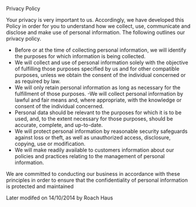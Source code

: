 Privacy Policy 

Your privacy is very important to us. Accordingly, we have developed this Policy in order for you to understand how we collect, use, communicate and disclose and make use of personal information. The following outlines our privacy policy. 

- Before or at the time of collecting personal information, we will identify the purposes for which information is being collected. 
- We will collect and use of personal information solely with the objective of fulfilling those purposes specified by us and for other compatible purposes, unless we obtain the consent of the individual concerned or as required by law. 
- We will only retain personal information as long as necessary for the fulfillment of those purposes. 
-We will collect personal information by lawful and fair means and, where appropriate, with the knowledge or consent of the individual concerned.
- Personal data should be relevant to the purposes for which it is to be used, and, to the extent necessary for those purposes, should be accurate, complete, and up-to-date. 
- We will protect personal information by reasonable security safeguards against loss or theft, as well as unauthorized access, disclosure, copying, use or modification. 
- We will make readily available to customers information about our policies and practices relating to the management of personal information. 

We are committed to conducting our business in accordance with these principles in order to ensure that the confidentiality of personal information is protected and maintained

Later modifed on 14/10/2014 by Roach Haus
